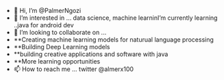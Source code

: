 - 👋 Hi, I’m @PalmerNgozi
- 👀 I’m interested in ... data science, machine learninI’m currently learning ..java for android dev
- 💞️ I’m looking to collaborate on ... 
- **Creating machine learning models for naturual language processing
- **Building Deep Learning models
- **building creative applications and software with java
- **More learning opportunities
- 📫 How to reach me ... twitter @almerx100

<!---
PalmerNgozi/PalmerNgozi is a ✨ special ✨ repository because its `README.md` (this file) appears on your GitHub profile.
You can click the Preview link to take a look at your changes.
--->
